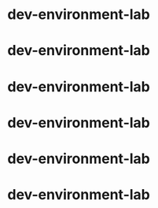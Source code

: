 # dev-environment-lab
# dev-environment-lab
# dev-environment-lab
# dev-environment-lab
# dev-environment-lab
# dev-environment-lab
